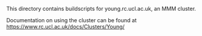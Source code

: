 This directory contains buildscripts for young.rc.ucl.ac.uk, an MMM cluster.

Documentation on using the cluster can be found at https://www.rc.ucl.ac.uk/docs/Clusters/Young/
